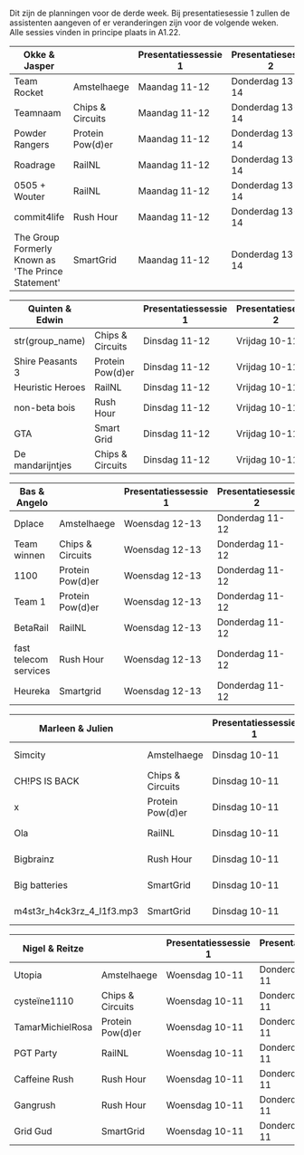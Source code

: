 Dit zijn de planningen voor de derde week.
Bij presentatiesessie 1 zullen de assistenten aangeven of er veranderingen zijn voor de volgende weken.
Alle sessies vinden in principe plaats in A1.22.

| Okke & Jasper                                      |                  | Presentatiessessie 1 | Presentatiesessie 2 | Voortgangsgesprek |
|----------------------------------------------------|------------------|----------------------|---------------------|-------------------|
| Team Rocket                                        | Amstelhaege      | Maandag 11-12        | Donderdag 13-14     | Maandag 12:00     |
| Teamnaam                                           | Chips & Circuits | Maandag 11-12        | Donderdag 13-14     | Maandag 12:30     |
| Powder Rangers                                     | Protein Pow(d)er | Maandag 11-12        | Donderdag 13-14     | Maandag 13:00     |
| Roadrage                                           | RailNL           | Maandag 11-12        | Donderdag 13-14     | Maandag 13:30     |
| 0505 + Wouter                                      | RailNL           | Maandag 11-12        | Donderdag 13-14     | Maandag 14:00     |
| commit4life                                        | Rush Hour        | Maandag 11-12        | Donderdag 13-14     | Maandag 14:30     |
| The Group Formerly Known as 'The Prince Statement' | SmartGrid        | Maandag 11-12        | Donderdag 13-14     | Maandag 15:00     |

| Quinten & Edwin                                    |                  | Presentatiessessie 1 | Presentatiesessie 2 | Voortgangsgesprek |
|----------------------------------------------------|------------------|----------------------|---------------------|-------------------|
| str(group_name)                                    | Chips & Circuits | Dinsdag 11-12        | Vrijdag 10-11       | Dinsdag 12:00     |
| Shire Peasants 3                                   | Protein Pow(d)er | Dinsdag 11-12        | Vrijdag 10-11       | Dinsdag 12:30     |
| Heuristic Heroes                                   | RailNL           | Dinsdag 11-12        | Vrijdag 10-11       | Dinsdag 13:00     |
| non-beta bois                                      | Rush Hour        | Dinsdag 11-12        | Vrijdag 10-11       | Vrijdag 11:00     |
| GTA                                                | Smart Grid       | Dinsdag 11-12        | Vrijdag 10-11       | Vrijdag 11:30     |
| De mandarijntjes                                   | Chips & Circuits | Dinsdag 11-12        | Vrijdag 10-11       | Vrijdag 12:00     |

| Bas & Angelo                                       |                  | Presentatiessessie 1 | Presentatiesessie 2 | Voortgangsgesprek |
|----------------------------------------------------|------------------|----------------------|---------------------|-------------------|
| Dplace                                             | Amstelhaege      | Woensdag 12-13       | Donderdag 11-12     | Woensdag 11:00    |
| Team winnen                                        | Chips & Circuits | Woensdag 12-13       | Donderdag 11-12     | Woensdag 11:30    |
| 1100                                               | Protein Pow(d)er | Woensdag 12-13       | Donderdag 11-12     | Woensdag 13:00    |
| Team 1                                             | Protein Pow(d)er | Woensdag 12-13       | Donderdag 11-12     | Donderdag 12:00   |
| BetaRail                                           | RailNL           | Woensdag 12-13       | Donderdag 11-12     | Donderdag 12:30   |
| fast telecom services                              | Rush Hour        | Woensdag 12-13       | Donderdag 11-12     | Donderdag 13:00   |
| Heureka                                            | Smartgrid        | Woensdag 12-13       | Donderdag 11-12     | Donderdag 13:30   |

| Marleen & Julien                                   |                  | Presentatiessessie 1 | Presentatiesessie 2 | Voortgangsgesprek |
|----------------------------------------------------|------------------|----------------------|---------------------|-------------------|
| Simcity                                            | Amstelhaege      | Dinsdag 10-11        | Donderdag 12-13     | Dinsdag 11:00     |
|  CH!PS IS BACK                                     | Chips & Circuits | Dinsdag 10-11        | Donderdag 12-13     | Dinsdag 11:30     |
| x                                                  | Protein Pow(d)er | Dinsdag 10-11        | Donderdag 12-13     | Dinsdag 12:00     |
| Ola                                                | RailNL           | Dinsdag 10-11        | Donderdag 12-13     | Dinsdag 12:30     |
| Bigbrainz                                          | Rush Hour        | Dinsdag 10-11        | Donderdag 12-13     | Donderdag 11:30   |
| Big batteries                                      | SmartGrid        | Dinsdag 10-11        | Donderdag 12-13     | Donderdag 12:00   |
| m4st3r_h4ck3rz_4_l1f3.mp3                          | SmartGrid        | Dinsdag 10-11        | Donderdag 13-14     | Donderdag 11:00   |

| Nigel & Reitze                                     |                  | Presentatiessessie 1 | Presentatiesessie 2 | Voortgangsgesprek |
|----------------------------------------------------|------------------|----------------------|---------------------|-------------------|
| Utopia                                             | Amstelhaege      | Woensdag 10-11       | Donderdag 10-11     | Woensdag 11:00    |
| cysteïne1110                                       | Chips & Circuits | Woensdag 10-11       | Donderdag 10-11     | Woensdag 11:30    |
| TamarMichielRosa                                   | Protein Pow(d)er | Woensdag 10-11       | Donderdag 10-11     | Woensdag 12:00    |
| PGT Party                                          | RailNL           | Woensdag 10-11       | Donderdag 10-11     | Woensdag 12:30    |
| Caffeine Rush                                      | Rush Hour        | Woensdag 10-11       | Donderdag 10-11     | Donderdag 11:00   |
| Gangrush                                           | Rush Hour        | Woensdag 10-11       | Donderdag 10-11     | Donderdag 11:30   |
| Grid Gud                                           | SmartGrid        | Woensdag 10-11       | Donderdag 10-11     | Donderdag 12:00   |
